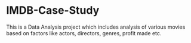 # IMDB-Case-Study
This is a Data Analysis project which includes analysis of various movies based on factors like actors, directors, genres, profit made etc. 
